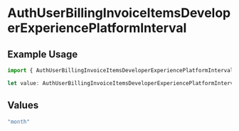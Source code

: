 # AuthUserBillingInvoiceItemsDeveloperExperiencePlatformInterval

## Example Usage

```typescript
import { AuthUserBillingInvoiceItemsDeveloperExperiencePlatformInterval } from "@simplesagar/vercel/models/authuser.js";

let value: AuthUserBillingInvoiceItemsDeveloperExperiencePlatformInterval = "month";
```

## Values

```typescript
"month"
```